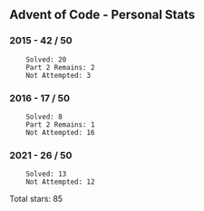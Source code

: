 ## Advent of Code - Personal Stats
### 2015 - 42 / 50
```
	Solved: 20
	Part 2 Remains: 2
	Not Attempted: 3
```
### 2016 - 17 / 50
```
	Solved: 8
	Part 2 Remains: 1
	Not Attempted: 16
```
### 2021 - 26 / 50
```
	Solved: 13
	Not Attempted: 12
```
Total stars: 85
